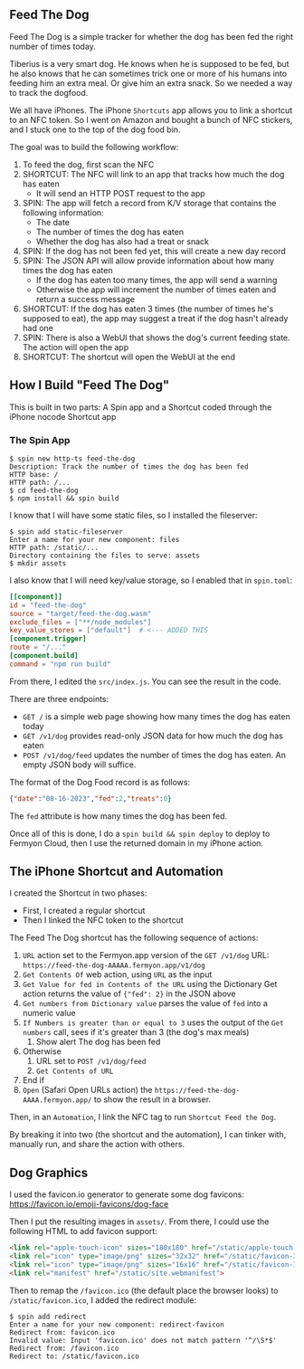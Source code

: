 ## Feed The Dog

Feed The Dog is a simple tracker for whether the dog has been fed the right number of times today.

Tiberius is a very smart dog. He knows when he is supposed to be fed, but he also knows that he can sometimes trick one or more of his humans into feeding him an extra meal. Or give him an extra snack. So we needed a way to track the dogfood.

We all have iPhones. The iPhone `Shortcuts` app allows you to link a shortcut to an NFC token. So I went on Amazon and bought a bunch of NFC stickers, and I stuck one to the top of the dog food bin.

The goal was to build the following workflow:

1. To feed the dog, first scan the NFC
2. SHORTCUT: The NFC will link to an app that tracks how much the dog has eaten
    * It will send an HTTP POST request to the app
3. SPIN: The app will fetch a record from K/V storage that contains the following information:
    * The date
    * The number of times the dog has eaten
    * Whether the dog has also had a treat or snack
4. SPIN: If the dog has not been fed yet, this will create a new day record
5. SPIN: The JSON API will allow provide information about how many times the dog has eaten
    * If the dog has eaten too many times, the app will send a warning
    * Otherwise the app will increment the number of times eaten and return a success message
6. SHORTCUT: If the dog has eaten 3 times (the number of times he's supposed to eat), the app may suggest a treat if the dog hasn't already had one
7. SPIN: There is also a WebUI that shows the dog's current feeding state. The action will open the app
8. SHORTCUT: The shortcut will open the WebUI at the end


## How I Build "Feed The Dog"

This is built in two parts: A Spin app and a Shortcut coded through the iPhone nocode Shortcut app

### The Spin App

```
$ spin new http-ts feed-the-dog 
Description: Track the number of times the dog has been fed
HTTP base: /
HTTP path: /...
$ cd feed-the-dog 
$ npm install && spin build
```

I know that I will have some static files, so I installed the fileserver:

```console
$ spin add static-fileserver
Enter a name for your new component: files
HTTP path: /static/...
Directory containing the files to serve: assets
$ mkdir assets
```

I also know that I will need key/value storage, so I enabled that in `spin.toml`:

```toml
[[component]]
id = "feed-the-dog"
source = "target/feed-the-dog.wasm"
exclude_files = ["**/node_modules"]
key_value_stores = ["default"]  # <--- ADDED THIS
[component.trigger]
route = "/..."
[component.build]
command = "npm run build"
```

From there, I edited the `src/index.js`. You can see the result in the code.

There are three endpoints:

- `GET /` is a simple web page showing how many times the dog has eaten today
- `GET /v1/dog` provides read-only JSON data for how much the dog has eaten
- `POST /v1/dog/feed` updates the number of times the dog has eaten. An empty JSON body will suffice.

The format of the Dog Food record is as follows:

```json
{"date":"08-16-2023","fed":2,"treats":0}
```

The `fed` attribute is how many times the dog has been fed.

Once all of this is done, I do a `spin build && spin deploy` to deploy to Fermyon Cloud, then I use the returned domain in my iPhone action.

## The iPhone Shortcut and Automation

I created the Shortcut in two phases:
* First, I created a regular shortcut
* Then I linked the NFC token to the shortcut

The Feed The Dog shortcut has the following sequence of actions:

1. `URL` action set to the Fermyon.app version of the `GET /v1/dog` URL: `https://feed-the-dog-AAAAA.fermyon.app/v1/dog`
2. `Get Contents Of` web action, using `URL` as the input
3. `Get Value for fed in Contents of the URL` using the Dictionary Get action returns the value of `{"fed": 2}` in the JSON above
4. `Get numbers from Dictionary value` parses the value of `fed` into a numeric value
5. `If Numbers is greater than or equal to 3` uses the output of the `Get numbers` call, sees if it's greater than 3 (the dog's max meals)
    1. Show alert The dog has been fed
6. Otherwise
    1. URL set to `POST /v1/dog/feed`
    2. `Get Contents of URL`
7. End if
8. `Open` (Safari Open URLs action) the `https://feed-the-dog-AAAA.fermyon.app/` to show the result in a browser.

Then, in an `Automation`, I link the NFC tag to run `Shortcut Feed the Dog`.

By breaking it into two (the shortcut and the automation), I can tinker with, manually run, and share the action with others.

## Dog Graphics

I used the favicon.io generator to generate some dog favicons: https://favicon.io/emoji-favicons/dog-face

Then I put the resulting images in `assets/`. From there, I could use the following HTML to add favicon support:

```html
<link rel="apple-touch-icon" sizes="180x180" href="/static/apple-touch-icon.png">
<link rel="icon" type="image/png" sizes="32x32" href="/static/favicon-32x32.png">
<link rel="icon" type="image/png" sizes="16x16" href="/static/favicon-16x16.png">
<link rel="manifest" href="/static/site.webmanifest">
```

Then to remap the `/favicon.ico` (the default place the browser looks) to `/static/favicon.ico`, I added the redirect module:

```console
$ spin add redirect             
Enter a name for your new component: redirect-favicon
Redirect from: favicon.ico
Invalid value: Input 'favicon.ico' does not match pattern '^/\S*$'
Redirect from: /favicon.ico
Redirect to: /static/favicon.ico
```
